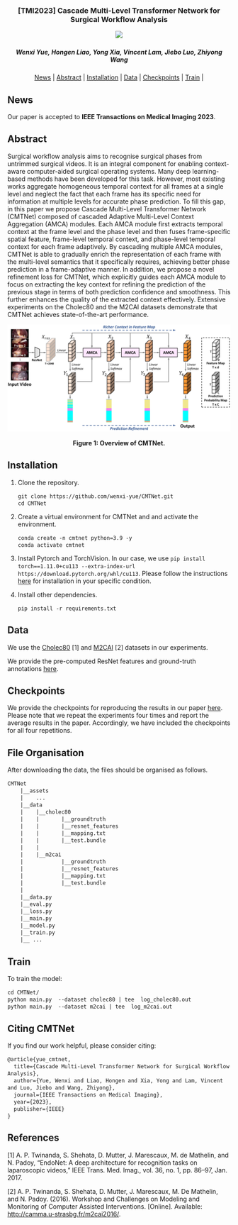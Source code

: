 <h3 align="center"> [TMI2023] Cascade Multi-Level Transformer Network for Surgical Workflow Analysis </h3>
<p align="center">
<a href="https://ieeexplore.ieee.org/document/10098668"><img src="https://img.shields.io/badge/ieee-Paper-<color>"></a>
</p>
<h5 align="center"><em>Wenxi Yue, Hongen Liao, Yong Xia, Vincent Lam, Jiebo Luo, Zhiyong Wang</em></h5>
<p align="center">
  <a href="#news">News</a> |
  <a href="#abstract">Abstract</a> |
  <a href="#installation">Installation</a> |
  <a href="#data">Data</a> |
  <a href="#checkpoints">Checkpoints</a> |
  <a href="#train">Train</a> |
</p>

## News 

Our paper is accepted to **IEEE Transactions on Medical Imaging 2023**. 



## Abstract 
Surgical workflow analysis aims to recognise surgical phases from untrimmed surgical videos. It is an integral component for enabling context-aware computer-aided surgical operating systems. Many deep learning-based methods have been developed for this task. However, most existing works aggregate homogeneous temporal context for all frames at a single level and neglect the fact that each frame has its specific need for information at multiple levels for accurate phase prediction. To fill this gap, in this paper we propose Cascade Multi-Level Transformer Network (CMTNet) composed of cascaded Adaptive Multi-Level Context Aggregation (AMCA) modules. Each AMCA module first extracts temporal context at the frame level and the phase level and then fuses frame-specific spatial feature, frame-level temporal context, and phase-level temporal context for each frame adaptively. By cascading multiple AMCA modules, CMTNet is able to gradually enrich the representation of each frame with the multi-level semantics that it specifically requires, achieving better phase prediction in a frame-adaptive manner. In addition, we propose a novel refinement loss for CMTNet, which explicitly guides each AMCA module to focus on extracting the key context for refining the prediction of the previous stage in terms of both prediction confidence and smoothness. This further enhances the quality of the extracted context effectively. Extensive experiments on the Cholec80 and the M2CAI datasets demonstrate that CMTNet achieves state-of-the-art performance.


![](assets/fig1.png)
<figcaption align = "center"><b>Figure 1: Overview of CMTNet. 
 </b></figcaption>


## Installation

1. Clone the repository.
      ```
      git clone https://github.com/wenxi-yue/CMTNet.git
      cd CMTNet
      ```

2. Create a virtual environment for CMTNet and and activate the environment.
    ```
    conda create -n cmtnet python=3.9 -y
    conda activate cmtnet
    ```
3. Install Pytorch and TorchVision. In our case, we use `pip install torch==1.11.0+cu113 --extra-index-url https://download.pytorch.org/whl/cu113`. Please follow the instructions [here](https://pytorch.org/get-started/locally/) for installation in your specific condition. 

4. Install other dependencies.
    ```
    pip install -r requirements.txt
    ```

## Data
We use the [Cholec80](http://camma.u-strasbg.fr/datasets/) [1] and [M2CAI](http://camma.u-strasbg.fr/m2cai2016/) [2] datasets in our experiments. 

We provide the pre-computed ResNet features and ground-truth annotations [here](https://unisyd-my.sharepoint.com/:f:/g/personal/wenxi_yue_sydney_edu_au/ErORQ6J492dLgy3emlb_YWYB4N3a0KRg9uInpq6SXRSZ-A?e=FViES6).



## Checkpoints
We provide the checkpoints for reproducing the results in our paper [here](https://unisyd-my.sharepoint.com/:f:/g/personal/wenxi_yue_sydney_edu_au/ErORQ6J492dLgy3emlb_YWYB4N3a0KRg9uInpq6SXRSZ-A?e=FViES6). Please note that we repeat the experiments four times and report the average results in the paper. Accordingly, we have included the checkpoints for all four repetitions.

##  File Organisation
After downloading the data, the files should be organised as follows.

  ```tree
  CMTNet
      |__assets
      |    ...
      |__data
      |    |__cholec80
      |    |       |__groundtruth
      |    |       |__resnet_features
      |    |       |__mapping.txt
      |    |       |__test.bundle
      |    |                   
      |    |__m2cai
      |            |__groundtruth
      |            |__resnet_features
      |            |__mapping.txt
      |            |__test.bundle
      |                   
      |__data.py
      |__eval.py
      |__loss.py
      |__main.py
      |__model.py
      |__train.py
      |__ ...
  ```

##  Train
To train the model:
```
cd CMTNet/
python main.py  --dataset cholec80 | tee  log_cholec80.out
python main.py  --dataset m2cai | tee  log_m2cai.out
```


##  Citing CMTNet

If you find our work helpful, please consider citing:
```
@article{yue_cmtnet,
  title={Cascade Multi-Level Transformer Network for Surgical Workflow Analysis},
  author={Yue, Wenxi and Liao, Hongen and Xia, Yong and Lam, Vincent and Luo, Jiebo and Wang, Zhiyong},
  journal={IEEE Transactions on Medical Imaging},
  year={2023},
  publisher={IEEE}
}
```


##  References
[1] A. P. Twinanda, S. Shehata, D. Mutter, J. Marescaux, M. de Mathelin, and N. Padoy, “EndoNet: A deep architecture for recognition tasks on laparoscopic videos,” IEEE Trans. Med. Imag., vol. 36, no. 1, pp. 86–97, Jan. 2017.

[2] A. P. Twinanda, S. Shehata, D. Mutter, J. Marescaux, M. De Mathelin, and N. Padoy. (2016). Workshop and Challenges on Modeling and Monitoring of Computer Assisted Interventions. [Online]. Available: http://camma.u-strasbg.fr/m2cai2016/.
